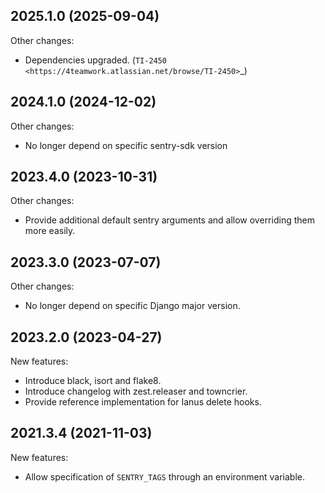 
2025.1.0 (2025-09-04)
---------------------

Other changes:

- Dependencies upgraded. (`TI-2450 <https://4teamwork.atlassian.net/browse/TI-2450>`_)


2024.1.0 (2024-12-02)
---------------------

Other changes:

- No longer depend on specific sentry-sdk version


2023.4.0 (2023-10-31)
---------------------

Other changes:

- Provide additional default sentry arguments and allow overriding them more easily.


2023.3.0 (2023-07-07)
---------------------

Other changes:

- No longer depend on specific Django major version.


2023.2.0 (2023-04-27)
---------------------

New features:

- Introduce black, isort and flake8.
- Introduce changelog with zest.releaser and towncrier.
- Provide reference implementation for Ianus delete hooks.


2021.3.4 (2021-11-03)
---------------------

New features:

- Allow specification of `SENTRY_TAGS` through an environment variable.
